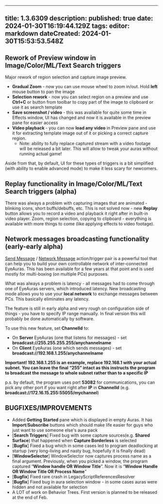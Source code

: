 
---
title: 1.3.6309
description: 
published: true
date: 2024-01-30T16:19:44.129Z
tags: 
editor: markdown
dateCreated: 2024-01-30T15:53:53.548Z
---		
		
## Rework of Preview window in Image/Color/ML/Text Search triggers
Major rework of region selection and capture image preview.  

- **Gradual Zoom** - now you can use mouse wheel to zoom in/out. Hold **left** mouse button to pan the image
- **Selection rework** - now you can select region on a preview and use **Ctrl+C** or button from toolbar to copy part of the image to clipboard or use it as search template
- **Save screenshot / video** - this was available for quite some time in Effects window, UI has changed and now it is available in the preview pane for easier access
- **Video playback** - you can now **load any video** in Preview pane and use it for extracting template image out of it or picking a correct capture region.
  - Note: ability to fully replace captured stream with a video footage will be released a bit later. This will allow to tweak your auras without running actual game!

Aside from that, by default, UI for these types of triggers is a bit simplified (with ability to enable advanced mode) to make it less scary for newcomers.

## Replay functionality in Image/Color/ML/Text Search triggers (alpha)
There was always a problem with capturing images that are animated - blinking icons, short buffs/debuffs, etc. This is not solved now - new **Replay** button allows you to record a video and playback it right after in built-in video player. Zoom, region selection, copying to clipboard - everything is available with more things to come (like applying effects to video footage).

## Network messages broadcasting functionality (early-early alpha)
[Send Message](https://wiki.eyeauras.net/en/actions/send-network-message) / [Network Message](https://wiki.eyeauras.net/en/triggers/network-message) action/trigger pair is a powerful tool that can help you to build your own controllable network of inter-connected EyeAuras. This has been available for a few years at that point and is used mostly for multi-boxing (on multiple PCs) purposes.

What was always a problem is latency - all messages had to come through one of EyeAuras servers, which introduced latency. New broadcasting mode allows you to use your **local network** to exchange messages between PCs. This basically eliminates any latency.

The feature is still in early alpha and very rough on configuration side of things - you have to specify IP range manually. In final version this will probably be done automatically by software.

To use this new feature, set **ChannelId** to:

- On **Server** EyeAuras (one that listens for messages) - set **broadcast://255.255.255.255/anychannelname**
- On **Client** EyeAuras (one which sends messages) - set **broadcast://192.168.1.255/anychannelname**

**Important! 192.168.1.255 is an example, replace 192.168.1 with your actual subnet. You can leave the final “255” intact as this instructs the program to broadcast the message to whole subnet rather than to a specific IP**

p.s. by default, the program uses port **53082** for communications, you can pick any other port if you want right after **IP** in **ChannelId** (e.g. **broadcast://172.16.15.255:55055/mychannel**)

## **BUGFIXES/IMPROVEMENTS**
- Added **Getting Started** pane which is displayed in empty Auras. It has **Import**/**Subscribe** buttons which should make life easier for guys who just want to use someone else's aura pack
- [**Search Triggers**] Fixed bug with some capture sources(e.g. **Shared Surface**) that happened when **Capture Borderless** is selected
- [**Bugfix**] Fixed a bug which in some cases led to program deadlocking at startup (very long-living and nasty bug, hopefully it is finally dead)
- [**WindowSelector**] WindowSelector now captures process name as a final argument. Previously, when you picked a window, the program captured “**Window handle OR Window Title**”. Now it is “**Window Handle OR Window Title OR Process Name**”
- [**Bugfix**] Fixed rare crash in LegacyScriptReferencesResolver
- [**Bugfix**] Fixed bug in aura selection window - in some cases auras were hidden and not available for selection
- A LOT of work on Behavior Trees. First version is planned to be released at the end of Feb.
